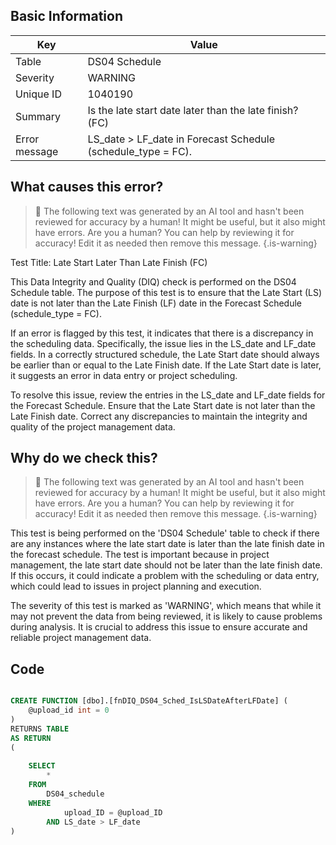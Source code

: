 ## Basic Information
| Key         | Value          |
|-------------|----------------|
| Table       | DS04 Schedule |
| Severity    | WARNING |
| Unique ID   | 1040190   |
| Summary     | Is the late start date later than the late finish? (FC) |
| Error message | LS_date > LF_date in Forecast Schedule (schedule_type = FC). |

## What causes this error?

> :robot: The following text was generated by an AI tool and hasn't been reviewed for accuracy by a human! It might be useful, but it also might have errors. Are you a human? You can help by reviewing it for accuracy! Edit it as needed then remove this message.
{.is-warning}

Test Title: Late Start Later Than Late Finish (FC)

This Data Integrity and Quality (DIQ) check is performed on the DS04 Schedule table. The purpose of this test is to ensure that the Late Start (LS) date is not later than the Late Finish (LF) date in the Forecast Schedule (schedule_type = FC). 

If an error is flagged by this test, it indicates that there is a discrepancy in the scheduling data. Specifically, the issue lies in the LS_date and LF_date fields. In a correctly structured schedule, the Late Start date should always be earlier than or equal to the Late Finish date. If the Late Start date is later, it suggests an error in data entry or project scheduling.

To resolve this issue, review the entries in the LS_date and LF_date fields for the Forecast Schedule. Ensure that the Late Start date is not later than the Late Finish date. Correct any discrepancies to maintain the integrity and quality of the project management data.
## Why do we check this?

> :robot: The following text was generated by an AI tool and hasn't been reviewed for accuracy by a human! It might be useful, but it also might have errors. Are you a human? You can help by reviewing it for accuracy! Edit it as needed then remove this message.
{.is-warning}

This test is being performed on the 'DS04 Schedule' table to check if there are any instances where the late start date is later than the late finish date in the forecast schedule. The test is important because in project management, the late start date should not be later than the late finish date. If this occurs, it could indicate a problem with the scheduling or data entry, which could lead to issues in project planning and execution.

The severity of this test is marked as 'WARNING', which means that while it may not prevent the data from being reviewed, it is likely to cause problems during analysis. It is crucial to address this issue to ensure accurate and reliable project management data.
## Code

```sql

CREATE FUNCTION [dbo].[fnDIQ_DS04_Sched_IsLSDateAfterLFDate] (
	@upload_id int = 0
)
RETURNS TABLE
AS RETURN
(
	
	SELECT
		*
	FROM
		DS04_schedule
	WHERE
			upload_ID = @upload_ID
		AND LS_date > LF_date
)
```
